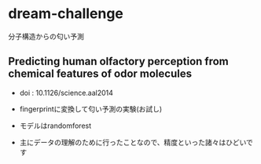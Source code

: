 # dream-challenge
分子構造からの匂い予測
## Predicting human olfactory perception from chemical features of odor molecules
- doi : 10.1126/science.aal2014

- fingerprintに変換して匂い予測の実験(お試し)
- モデルはrandomforest
- 主にデータの理解のために行ったことなので、精度といった諸々はひどいです
